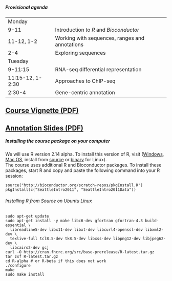 ##### Provisional agenda

<table>
  <tr><td colspan="2">Monday</td></tr>
  <tr><td>9-11</td><td>Introduction to <em>R</em> and <em>Bioconductor</em></td></tr>
  <tr><td>11-12, 1-2</td><td>Working with sequences, ranges and annotations</td></tr>
  <tr><td>2-4</td><td>Exploring sequences</td></tr>
  <tr><td colspan="2">Tuesday</td></tr>
  <tr><td>9-11:15</td><td>RNA-seq differential representation</td></tr>
  <tr><td>11:15-12, 1-2:30</td><td>Approaches to ChIP-seq</td></tr>
  <tr><td>2:30-4</td><td>Gene-centric annotation</td></tr>
</table>


## [Course Vignette (PDF)](Bioconductor-tutorial.pdf)
## [Annotation Slides (PDF)](AnnotationSlides.pdf)

##### Installing the course package on your computer

We will use R version 2.14 alpha. To install this version of R, visit (<a
href="http://cran.fhcrc.org/bin/windows/base/rtest.html">Windows</a>, <a
href="http://r.research.att.com/">Mac OS</a>, install from <a
href="http://cran.fhcrc.org/src/base-prerelease/">source</a> 
or <a href="http://cran.fhcrc.org/bin/linux/">binary</a> for Linux).  
The course uses additional R and Bioconductor packages. To
install these packages, start R and copy and paste the following
command into your R session:

	source("http://bioconductor.org/scratch-repos/pkgInstall.R")
	pkgInstall(c("SeattleIntro2011", "SeattleIntro2011Data"))


###### Installing R from Source on Ubuntu Linux

    sudo apt-get update
    sudo apt-get install -y make libc6-dev gfortran gfortran-4.3 build-essential \
      libreadline5-dev libx11-dev libxt-dev libcurl4-openssl-dev libxml2-dev \
      texlive-full tcl8.5-dev tk8.5-dev libxss-dev libpng12-dev libjpeg62-dev \
      libcairo2-dev gcj
    curl -O http://cran.fhcrc.org/src/base-prerelease/R-latest.tar.gz
    tar zxf R-latest.tar.gz
    cd R-alpha # or R-beta if this does not work
    ./configure
    make
    sudo make install
